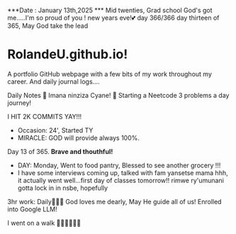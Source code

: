 ***Date : January 13th,2025 *** Mid twenties, Grad school God's got me.....I'm so proud of you ! new years eve!💕 day 366/366 day thirteen of 365, May God take the lead
# RolandeU.github.io!

A portfolio GitHub webpage with a few bits of my work throughout my career. And daily journal logs....


Daily Notes
💚 Imana ninziza Cyane! 
💚 Starting a Neetcode 3 problems a day journey!

I HIT 2K COMMITS YAY!!!

- Occasion: 24', Started TY 
- MIRACLE: GOD will provide always 100%.

Day 13 of 365. **Brave and thouthful!** 
- DAY: Monday, Went to food pantry, Blessed to see another grocery  !!!
- I have some interviews coming up, talked with fam yansetse mama hhh, it actually went well...first day of classes tomorrow!!
rimwe ry'umunani
gotta lock in in nsbe, hopefully 

3hr work: Daily💚💚💚
God loves me dearly, May He guide all of  us!
Enrolled into Google LLM! 

I went on a walk 💚💚💚💚💚💚
